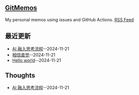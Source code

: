 ## [GitMemos](https://vandeefeng.github.io/gitmemos/)
My personal memos using issues and GitHub Actions.
[RSS Feed](https://raw.githubusercontent.com/VandeeFeng/gitmemos/main/feed.xml)

## 最近更新
- [AI 融入思考流程](https://github.com/VandeeFeng/gitmemos/issues/3)--2024-11-21
- [相信直觉](https://github.com/VandeeFeng/gitmemos/issues/2)--2024-11-21
- [Hello world](https://github.com/VandeeFeng/gitmemos/issues/1)--2024-11-21
## Thoughts
- [AI 融入思考流程](https://github.com/VandeeFeng/gitmemos/issues/3)--2024-11-21
